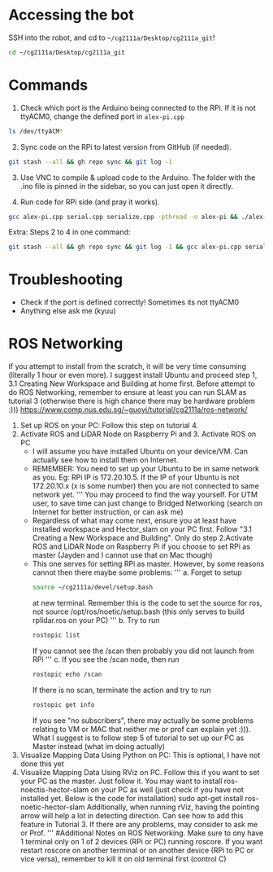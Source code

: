 # Accessing the bot

SSH into the robot, and cd to `~/cg2111a/Desktop/cg2111a_git`!

```sh
cd ~/cg2111a/Desktop/cg2111a_git
```

# Commands

1. Check which port is the Arduino being connected to the RPi. If it is not ttyACM0, change the defined port in `alex-pi.cpp`

```sh
ls /dev/ttyACM*
```

2. Sync code on the RPi to latest version from GitHub (if needed).

```sh
git stash --all && gh repo sync && git log -1
```

3. Use VNC to compile & upload code to the Arduino. The folder with the .ino file is pinned in the sidebar, so you can just open it directly.
<!--  (Sorry I tried to figure out a way to do it with ssh but I cannot figure it out ffs). -->

4. Run code for RPi side (and pray it works).

```sh
gcc alex-pi.cpp serial.cpp serialize.cpp -pthread -o alex-pi && ./alex-pi
```

Extra: Steps 2 to 4 in one command:

```sh
git stash --all && gh repo sync && git log -1 && gcc alex-pi.cpp serial.cpp serialize.cpp -pthread -o alex-pi && ./alex-pi
```

# Troubleshooting

- Check if the port is defined correctly! Sometimes its not ttyACM0
- Anything else ask me (kyuu)
# ROS Networking
If you attempt to install from the scratch, it will be very time consuming (literally 1 hour or even more). I suggest install Ubuntu and proceed step 1, 3.1 Creating New Workspace and Building at home first.
Before attempt to do ROS Networking, remember to ensure at least you can run SLAM as tutorial 3 (otherwise there is high chance there may be hardware problem :)))
https://www.comp.nus.edu.sg/~guoyi/tutorial/cg2111a/ros-network/
1. Set up ROS on your PC: Follow this step on tutorial 4.
2. Activate ROS and LiDAR Node on Raspberry Pi and 3. Activate ROS on PC
   - I will assume you have installed Ubuntu on your device/VM. Can actually see how to install them on Internet.
   - REMEMBER: You need to set up your Ubuntu to be in same network as you.
     Eg: RPi IP is 172.20.10.5. If the IP of your Ubuntu is not 172.20.10.x (x is some number) then you are not connected to same network yet.
     '''
   You may proceed to find the way yourself. For UTM user, to save time can just change to Bridged Networking (search on Internet for better instruction, or can ask me)
   - Regardless of what may come next, ensure you at least have installed workspace and Hector_slam on your PC first. Follow "3.1 Creating a New Workspace and Building". Only do step 2.Activate ROS and LiDAR Node on Raspberry Pi if you choose to set RPi as master (Jayden and I cannot use that on Mac though)
   - This one serves for setting RPi as master. However, by some reasons cannot then there maybe some problems:
     '''
     a. Forget to setup
     ```sh
     source ~/cg2111a/devel/setup.bash
     ```
     at new terminal. Remember this is the code to set the source for ros, not source /opt/ros/noetic/setup.bash (this only serves to build rplidar.ros on your PC)
     '''
     b. Try to run
     ```sh
     rostopic list
     ```
     If you cannot see the /scan then probably you did not launch from RPi
     '''
     c. If you see the /scan node, then run
     ```sh
     rostopic echo /scan
     ```
     If there is no scan, terminate the action and try to run
     ```sh
     rostopic get info
     ```
     If you see "no subscribers", there may actually be some problems relating to VM or MAC that neither me or prof can explain yet :))). What I suggest is to follow step 5 of tutorial to set up our PC as Master instead (what im doing actually)
  4. Visualize Mapping Data Using Python on PC: This is optional, I have not done this yet
  5. Visualize Mapping Data Using RViz on PC. Follow this if you want to set your PC as the master. Just follow it. You may want to install ros-noectis-hector-slam on your PC as well (just check if you have not installed yet. Below is the code for installation)
       sudo apt-get install ros-noetic-hector-slam
Additionally, when running rViz, having the pointing arrow will help a lot in detecting direction. Can see how to add this feature in Tutorial 3.
If there are any problems, may consider to ask me or Prof.
'''
#Additional Notes on ROS Networking.
Make sure to ony have 1 terminal only on 1 of 2 devices (RPi or PC) running roscore. If you want restart roscore on another terminal or on another device (RPi to PC or vice versa), remember to kill it on old terminal first (control C)
